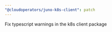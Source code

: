 ```yaml
---
"@cloudoperators/juno-k8s-client": patch
---
```


Fix typescript warnings in the k8s client package
